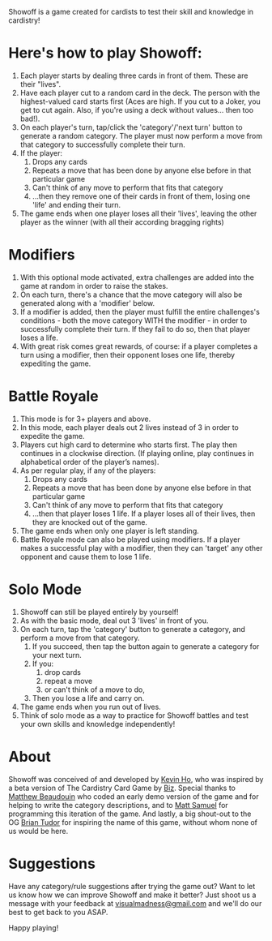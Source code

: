 Showoff is a game created for cardists to test their skill and knowledge in
cardistry!

# Here's how to play Showoff:

1. Each player starts by dealing three cards in front of them. These are their
   "lives".
1. Have each player cut to a random card in the deck. The person with the
   highest-valued card starts first (Aces are high. If you cut to a Joker, you
   get to cut again. Also, if you're using a deck without values... then too
   bad!).
1. On each player's turn, tap/click the 'category'/'next turn' button to
   generate a random category. The player must now perform a move from that
   category to successfully complete their turn.
1. If the player:
   1. Drops any cards
   1. Repeats a move that has been done by anyone else before in that particular
      game
   1. Can't think of any move to perform that fits that category
   1. ...then they remove one of their cards in front of them, losing one 'life'
      and ending their turn.
1. The game ends when one player loses all their 'lives', leaving the other
   player as the winner (with all their according bragging rights)

# Modifiers

1. With this optional mode activated, extra challenges are added into the game
   at random in order to raise the stakes.
1. On each turn, there's a chance that the move category will also be generated
   along with a 'modifier' below.
1. If a modifier is added, then the player must fulfill the entire challenges's
   conditions - both the move category WITH the modifier - in order to
   successfully complete their turn. If they fail to do so, then that player
   loses a life.
1. With great risk comes great rewards, of course: if a player completes a turn
   using a modifier, then their opponent loses one life, thereby expediting the
   game.

# Battle Royale

1. This mode is for 3+ players and above.
1. In this mode, each player deals out 2 lives instead of 3 in order to expedite
   the game.
1. Players cut high card to determine who starts first. The play then continues
   in a clockwise direction. (If playing online, play continues in alphabetical
   order of the player’s names).
1. As per regular play, if any of the players:
   1. Drops any cards
   1. Repeats a move that has been done by anyone else before in that particular
      game
   1. Can't think of any move to perform that fits that category
   1. ...then that player loses 1 life. If a player loses all of their lives,
      then they are knocked out of the game.
1. The game ends when only one player is left standing.
1. Battle Royale mode can also be played using modifiers. If a player makes a
   successful play with a modifier, then they can 'target' any other opponent
   and cause them to lose 1 life.

# Solo Mode

1. Showoff can still be played entirely by yourself!
1. As with the basic mode, deal out 3 'lives' in front of you.
1. On each turn, tap the 'category' button to generate a category, and perform
   a move from that category.
   1. If you succeed, then tap the button again to generate a category for your
      next turn.
   1. If you:
      1. drop cards
      1. repeat a move
      1. or can't think of a move to do,
   1. Then you lose a life and carry on.
1. The game ends when you run out of lives.
1. Think of solo mode as a way to practice for Showoff battles and test your own
   skills and knowledge independently!

# About

Showoff was conceived of and developed by
[Kevin Ho](https://www.instagram.com/kevdoescards/), who was inspired by a beta
version of The Cardistry Card Game by
[Biz](https://www.instagram.com/bizandfriends/). Special thanks to
[Matthew Beaudouin](https://www.instagram.com/mattbeaudouin/) who coded an early
demo version of the game and for helping to write the category descriptions, and
to [Matt Samuel](https://www.instagram.com/matt.samuel/) for programming this
iteration of the game. And lastly, a big shout-out to the OG
[Brian Tudor](https://www.instagram.com/brian_tudor/) for inspiring the name of
this game, without whom none of us would be here.

# Suggestions

Have any category/rule suggestions after trying the game out? Want to let us
know how we can improve Showoff and make it better? Just shoot us a message
with your feedback at [visualmadness@gmail.com](mailto:visualmadness@gmail.com)
and we'll do our best to get back to you ASAP.

Happy playing!
